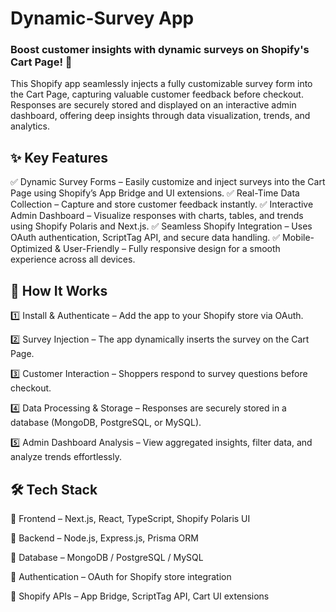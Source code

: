 # Dynamic-Survey App 

### Boost customer insights with dynamic surveys on Shopify's Cart Page! 🚀

This Shopify app seamlessly injects a fully customizable survey form into the Cart Page, capturing valuable customer feedback before checkout. Responses are securely stored and displayed on an interactive admin dashboard, offering deep insights through data visualization, trends, and analytics.


## ✨ Key Features
✅ Dynamic Survey Forms – Easily customize and inject surveys into the Cart Page using Shopify’s App Bridge and UI extensions.
✅ Real-Time Data Collection – Capture and store customer feedback instantly.
✅ Interactive Admin Dashboard – Visualize responses with charts, tables, and trends using Shopify Polaris and Next.js.
✅ Seamless Shopify Integration – Uses OAuth authentication, ScriptTag API, and secure data handling.
✅ Mobile-Optimized & User-Friendly – Fully responsive design for a smooth experience across all devices.


## 🚀 How It Works
1️⃣ Install & Authenticate – Add the app to your Shopify store via OAuth.

2️⃣ Survey Injection – The app dynamically inserts the survey on the Cart Page.

3️⃣ Customer Interaction – Shoppers respond to survey questions before checkout.

4️⃣ Data Processing & Storage – Responses are securely stored in a database (MongoDB, PostgreSQL, or MySQL).

5️⃣ Admin Dashboard Analysis – View aggregated insights, filter data, and analyze trends effortlessly.


## 🛠 Tech Stack
🔹 Frontend – Next.js, React, TypeScript, Shopify Polaris UI

🔹 Backend – Node.js, Express.js, Prisma ORM

🔹 Database – MongoDB / PostgreSQL / MySQL

🔹 Authentication – OAuth for Shopify store integration

🔹 Shopify APIs – App Bridge, ScriptTag API, Cart UI extensions
